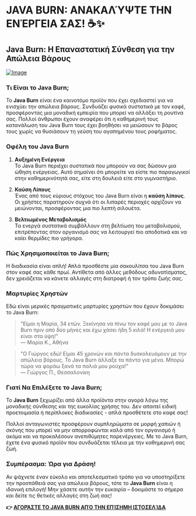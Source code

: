 # JAVA BURN: ΑΝΑΚΑΛΎΨΤΕ ΤΗΝ ΕΝΈΡΓΕΙΑ ΣΑΣ! ☕✨

## Java Burn: Η Επαναστατική Σύνθεση για την Απώλεια Βάρους

[![Image](https://morningcoffeeritual.net/images/3-pouches.png)](https://gchaffi.com/pNNTk64K)

### Τι Είναι το Java Burn;

Το **Java Burn** είναι ένα καινοτόμο προϊόν που έχει σχεδιαστεί για να ενισχύει την απώλεια βάρους. Συνδυάζει φυσικά συστατικά με τον καφέ, προσφέροντας μια μοναδική εμπειρία που μπορεί να αλλάξει τη ρουτίνα σας. Πολλοί άνθρωποι έχουν αναφέρει ότι η καθημερινή τους κατανάλωση του Java Burn τους έχει βοηθήσει να μειώσουν το βάρος τους χωρίς να θυσιάσουν τη γεύση του αγαπημένου τους ροφήματος.

### Οφέλη του Java Burn

1. **Αυξημένη Ενέργεια**  
   Το Java Burn περιέχει συστατικά που μπορούν να σας δώσουν μια ώθηση ενέργειας. Αυτό σημαίνει ότι μπορείτε να είστε πιο παραγωγικοί στην καθημερινότητά σας, είτε στη δουλειά είτε στο γυμναστήριο.

2. **Καύση Λίπους**  
   Ένας από τους κύριους στόχους του Java Burn είναι η **καύση λίπους**. Οι χρήστες παρατηρούν συχνά ότι οι λιπαρές περιοχές αρχίζουν να μειώνονται, προσφέροντας μια πιο λεπτή σιλουέτα.

3. **Βελτιωμένος Μεταβολισμός**  
   Τα ενεργά συστατικά συμβάλλουν στη βελτίωση του μεταβολισμού, επιτρέποντας στον οργανισμό σας να λειτουργεί πιο αποδοτικά και να καίει θερμίδες πιο γρήγορα.

### Πώς Χρησιμοποιείται το Java Burn;

Η διαδικασία είναι απλή! Απλά προσθέστε μία σακουλίτσα του Java Burn στον καφέ σας κάθε πρωί. Αντίθετα από άλλες μεθόδους αδυνατίσματος, δεν χρειάζεται να κάνετε αλλαγές στη διατροφή ή τον τρόπο ζωής σας.

### Μαρτυρίες Χρηστών

Εδώ είναι μερικές πραγματικές μαρτυρίες χρηστών που έχουν δοκιμάσει το Java Burn:

> "Είμαι η Μαρία, 34 ετών. Ξεκίνησα να πίνω τον καφέ μου με το Java Burn πριν από δύο μήνες και έχω χάσει ήδη 5 κιλά! Η ενέργειά μου είναι στα ύψη!"  
> — Μαρία Κ., Αθήνα

> "Ο Γιώργος εδώ! Είμαι 45 χρονών και πάντα δυσκολευόμουν με την απώλεια βάρους. Το Java Burn άλλαξε τα πάντα για μένα. Μπορώ τώρα να φοράω ξανά τα παλιά μου ρούχα!"  
> — Γιώργος Π., Θεσσαλονίκη

### Γιατί Να Επιλέξετε το Java Burn;

Το **Java Burn** ξεχωρίζει από άλλα προϊόντα στην αγορά λόγω της μοναδικής σύνθεσης και της ευκολίας χρήσης του. Δεν απαιτεί ειδική προετοιμασία ή περίπλοκες διαδικασίες - απλά προσθέτετε στο καφέ σας! 

Πολλοί ανταγωνιστές προσφέρουν συμπληρώματα σε μορφή χαπιών ή σκόνης που μπορεί να μην απορροφώνται καλά από τον οργανισμό ή ακόμα και να προκαλέσουν ανεπιθύμητες παρενέργειες. Με το Java Burn, έχετε ένα φυσικό προϊόν που συνδυάζεται τέλεια με την καθημερινή σας ζωή.

### Συμπέρασμα: Ώρα για Δράση!

Αν ψάχνετε έναν εύκολο και αποτελεσματικό τρόπο για να υποστηρίξετε την προσπάθειά σας για απώλεια βάρους, τότε το **Java Burn** είναι η ιδανική επιλογή! Μην χάσετε αυτήν την ευκαιρία – δοκιμάστε το σήμερα και δείτε τις θετικές αλλαγές στη ζωή σας!



**👉 [ΑΓΟΡΆΣΤΕ ΤΟ JAVA BURN ΑΠΌ ΤΗΝ ΕΠΊΣΗΜΗ ΙΣΤΟΣΕΛΊΔΑ](https://gchaffi.com/pNNTk64K)**